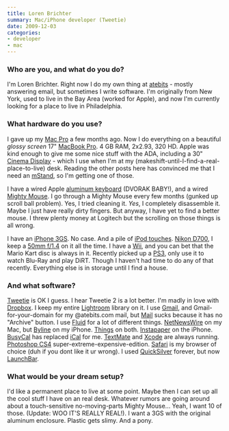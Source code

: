 ```yaml
---
title: Loren Brichter
summary: Mac/iPhone developer (Tweetie)
date: 2009-12-03
categories:
- developer
- mac
---
```


### Who are you, and what do you do?

I'm Loren Brichter. Right now I do my own thing at [atebits](http://atebits.com/ "Loren's website.") - mostly answering email, but sometimes I write
software. I'm originally from New York, used to live in the Bay Area (worked for Apple), and now I'm currently looking for a place to live in
Philadelphia.

### What hardware do you use?

I gave up my [Mac Pro][mac-pro] a few months ago. Now I do everything on a beautiful *glossy screen* 17" [MacBook Pro][macbook-pro]. 4 GB RAM, 2x2.93, 320 HD. Apple was kind enough to give me some nice stuff with the ADA, including a 30" [Cinema Display][cinema-display] - which I use when I'm at my (makeshift-until-I-find-a-real-place-to-live) desk. Reading the other posts here has convinced me that I need an [mStand][], so I'm getting one of those.

I have a wired Apple [aluminum keyboard][keyboard] (DVORAK BABY!), and a wired [Mighty Mouse][mighty-mouse]. I go through a Mighty Mouse every few months (gunked up scroll ball problem). Yes, I tried cleaning it. *Yes*, I completely disassemble it. Maybe I just have really dirty fingers. But anyway, I have yet to find a better mouse. I threw plenty money at Logitech but the scrolling on those things is all wrong.

I have an [iPhone 3GS][iphone-3gs]. No case. And a pile of [iPod touches][ipod-touch]. [Nikon D700][d700], I keep a [50mm f/1.4][af-nikkor-50mm-f1.4d] on it all the time. I have a [Wii][], and you can bet that the Mario Kart disc is always in it. Recently picked up a [PS3][], only use it to watch Blu-Ray and play DiRT. Though I haven't had time to do any of that recently. Everything else is in storage until I find a house.

### And what software?

[Tweetie][] is OK I guess. I hear Tweetie 2 is a lot better. I'm madly in love with [Dropbox][]. I keep my entire [Lightroom][] library on it. I use [Gmail][], and Gmail-for-your-domain for my @atebits.com mail, but [Mail][mail] sucks because it has no "Archive" button. I use [Fluid][] for a lot of different things. [NetNewsWire][] on my Mac, but [Byline][byline-ios] on my iPhone. [Things][] on both. [Instapaper][instapaper-ios] on the iPhone. [BusyCal][] has replaced [iCal][] for me. [TextMate][] and [Xcode][] are always running. [Photoshop CS4][photoshop] super-extreme-expensive-edition. [Safari][] is my browser of choice (duh if you dont like it ur wrong). I used [QuickSilver][] forever, but now [LaunchBar][].

### What would be your dream setup?

I'd like a permanent place to live at some point. Maybe then I can set up all the cool stuff I have on an real desk. Whatever rumors are going
around about a touch-sensitive no-moving-parts Mighty Mouse... Yeah, I want 10 of those. (Update: WOO IT'S REALLY REAL!). I want a 3GS with the
original aluminum enclosure. Plastic gets slimy. And a pony.

[af-nikkor-50mm-f1.4d]: https://www.nikonusa.com/en/Nikon-Products/Product/Camera-Lenses/1902/AF-NIKKOR-50mm-f%252F1.4D.html "A camera lens."
[busycal]: http://www.busymac.com/busycal/ "Advanced calendar software for Mac OS X."
[byline-ios]: http://www.phantomfish.com/byline.html "A Google Reader app for the iPhone"
[cinema-display]: https://en.wikipedia.org/wiki/Apple_Cinema_Display "An LCD display."
[d700]: https://www.nikonusa.com/en/Nikon-Products/Product-Archive/Digital-SLR-Cameras/25444/D700.html "A 12.1 megapixel DSLR."
[dropbox]: https://www.dropbox.com/ "Online syncing and storage."
[fluid]: https://fluidapp.com/ "A WebKit-based application for creating Site Specific Browsers."
[gmail]: https://mail.google.com/mail/ "Web-based email."
[ical]: https://en.wikipedia.org/wiki/Calendar_(Apple) "The calendar software included with macOS."
[instapaper-ios]: https://www.instapaper.com/iphone "An iPhone app for reading Instapaper saved pages."
[iphone-3gs]: https://en.wikipedia.org/wiki/IPhone_3GS "A 3 megapixel smartphone."
[ipod-touch]: https://www.apple.com/ipod-touch/ "It's like an iPhone, without the phone bit."
[keyboard]: https://www.apple.com/keyboard/ "The keyboard."
[launchbar]: https://www.obdev.at/products/launchbar/index.html "An application launcher and data manager for the Mac."
[lightroom]: https://www.adobe.com/products/photoshop-lightroom.html "Photo management and editing software."
[mac-pro]: https://www.apple.com/mac-pro/ "The Intel-based Mac tower computer."
[macbook-pro]: https://www.apple.com/macbook-pro/ "A laptop."
[mail]: https://en.wikipedia.org/wiki/Mail_(application) "The default Mac OS X mail client."
[mighty-mouse]: https://en.wikipedia.org/wiki/Apple_Mighty_Mouse "A wireless mouse."
[mstand]: https://www.raindesigninc.com/mstand.html "A laptop stand."
[netnewswire]: https://en.wikipedia.org/wiki/NetNewsWire "A popular feed reader for the Mac."
[photoshop]: https://www.adobe.com/products/photoshop.html "A bitmap image editor."
[ps3]: http://us.playstation.com/PS3/ "A shiny gaming console from Sony."
[quicksilver]: https://qsapp.com/ "A data manipulator and launcher for the Mac."
[safari]: https://www.apple.com/safari/ "A fast web browser."
[textmate]: https://macromates.com/ "A text editor for the Mac."
[things]: https://culturedcode.com/things/ "A task management application for the Mac."
[tweetie]: https://en.wikipedia.org/wiki/Tweetie "A Twitter client for the Mac."
[wii]: https://www.nintendo.com/wii "A unique gaming console."
[xcode]: https://en.wikipedia.org/wiki/Xcode "An IDE for Mac developers."
